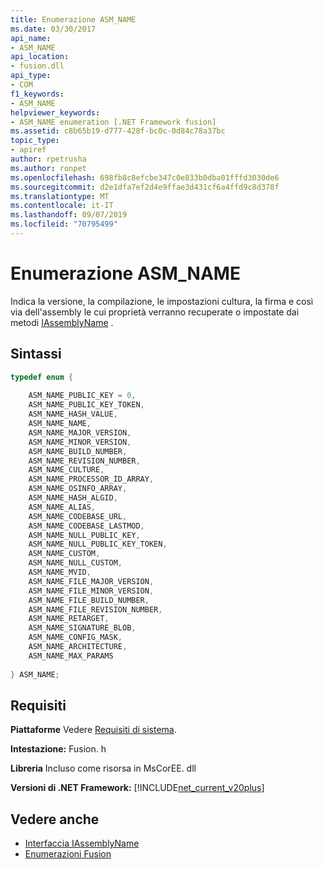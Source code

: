 ```yaml
---
title: Enumerazione ASM_NAME
ms.date: 03/30/2017
api_name:
- ASM_NAME
api_location:
- fusion.dll
api_type:
- COM
f1_keywords:
- ASM_NAME
helpviewer_keywords:
- ASM_NAME enumeration [.NET Framework fusion]
ms.assetid: c8b65b19-d777-428f-bc0c-0d84c78a37bc
topic_type:
- apiref
author: rpetrusha
ms.author: ronpet
ms.openlocfilehash: 698fb8c8efcbe347c0e833b0dba01fffd3030de6
ms.sourcegitcommit: d2e1dfa7ef2d4e9ffae3d431cf6a4ffd9c8d378f
ms.translationtype: MT
ms.contentlocale: it-IT
ms.lasthandoff: 09/07/2019
ms.locfileid: "70795499"
---
```

# <a name="asm_name-enumeration"></a>Enumerazione ASM_NAME
Indica la versione, la compilazione, le impostazioni cultura, la firma e così via dell'assembly le cui proprietà verranno recuperate o impostate dai metodi [IAssemblyName](iassemblyname-interface.md) .  
  
## <a name="syntax"></a>Sintassi  
  
```cpp  
typedef enum {  
  
    ASM_NAME_PUBLIC_KEY = 0,  
    ASM_NAME_PUBLIC_KEY_TOKEN,  
    ASM_NAME_HASH_VALUE,  
    ASM_NAME_NAME,  
    ASM_NAME_MAJOR_VERSION,  
    ASM_NAME_MINOR_VERSION,  
    ASM_NAME_BUILD_NUMBER,  
    ASM_NAME_REVISION_NUMBER,  
    ASM_NAME_CULTURE,  
    ASM_NAME_PROCESSOR_ID_ARRAY,  
    ASM_NAME_OSINFO_ARRAY,  
    ASM_NAME_HASH_ALGID,  
    ASM_NAME_ALIAS,  
    ASM_NAME_CODEBASE_URL,  
    ASM_NAME_CODEBASE_LASTMOD,  
    ASM_NAME_NULL_PUBLIC_KEY,  
    ASM_NAME_NULL_PUBLIC_KEY_TOKEN,  
    ASM_NAME_CUSTOM,  
    ASM_NAME_NULL_CUSTOM,   
    ASM_NAME_MVID,  
    ASM_NAME_FILE_MAJOR_VERSION,  
    ASM_NAME_FILE_MINOR_VERSION,  
    ASM_NAME_FILE_BUILD_NUMBER,  
    ASM_NAME_FILE_REVISION_NUMBER,  
    ASM_NAME_RETARGET,  
    ASM_NAME_SIGNATURE_BLOB,  
    ASM_NAME_CONFIG_MASK,  
    ASM_NAME_ARCHITECTURE,  
    ASM_NAME_MAX_PARAMS  
  
} ASM_NAME;  
```  
  
## <a name="requirements"></a>Requisiti  
 **Piattaforme** Vedere [Requisiti di sistema](../../get-started/system-requirements.md).  
  
 **Intestazione:** Fusion. h  
  
 **Libreria** Incluso come risorsa in MsCorEE. dll  
  
 **Versioni di .NET Framework:** [!INCLUDE[net_current_v20plus](../../../../includes/net-current-v20plus-md.md)]  
  
## <a name="see-also"></a>Vedere anche

- [Interfaccia IAssemblyName](iassemblyname-interface.md)
- [Enumerazioni Fusion](fusion-enumerations.md)
